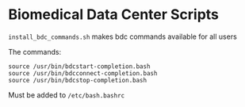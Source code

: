 # Biomedical Data Center Scripts

```install_bdc_commands.sh``` makes bdc commands available for all users

The commands:

```
source /usr/bin/bdcstart-completion.bash
source /usr/bin/bdcconnect-completion.bash
source /usr/bin/bdcstop-completion.bash
```

Must be added to ```/etc/bash.bashrc```